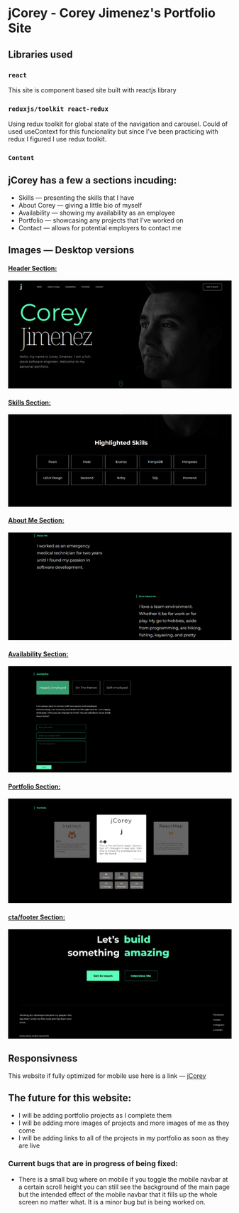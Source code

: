 # **jCorey** - Corey Jimenez's Portfolio Site

## Libraries used

### `react`

This site is component based site built with reactjs library

### `reduxjs/toolkit react-redux`

Using redux toolkit for global state of the navigation and carousel. Could of used useContext for this funcionality but since I've been practicing with redux I figured I use redux toolkit.

### `Content`

## **jCorey** has a few a sections incuding:

- Skills — presenting the skills that I have
- About Corey — giving a little bio of myself
- Availability — showing my availability as an employee
- Portfolio — showcasing any projects that I've worked on
- Contact — allows for potential employers to contact me

## Images — Desktop versions

#### [Header Section:](https://641022a85aa97b4d2659967c--jcorey.netlify.app/)

![header section of jcorey site](./screenshots/header.png)

#### [Skills Section:](https://641022a85aa97b4d2659967c--jcorey.netlify.app/#highlighted-skill)

![skills section of jcorey site](./screenshots/skillDesktop.png)

#### [About Me Section:](https://641022a85aa97b4d2659967c--jcorey.netlify.app/#about-me)

![about me section of jcorey site](./screenshots/about-me.png)

#### [Availability Section:](https://641022a85aa97b4d2659967c--jcorey.netlify.app/#availability)

![availability section of jcorey site](./screenshots/Availability-section.png)

#### [Portfolio Section:](https://641022a85aa97b4d2659967c--jcorey.netlify.app/#portfolio)

![portfolio section of jcorey site](./screenshots/portfolio-section.png)

#### [cta/footer Section:](https://641022a85aa97b4d2659967c--jcorey.netlify.app/#footer)

![skills section of jcorey site](./screenshots/footer-cta-section.png)

## Responsivness

This website if fully optimized for mobile use here is a link — [jCorey](https://641022a85aa97b4d2659967c--jcorey.netlify.app/)

## The future for this website:

- I will be adding portfolio projects as I complete them
- I will be adding more images of projects and more images of me as they come
- I will be adding links to all of the projects in my portfolio as soon as they are live

### Current bugs that are in progress of being fixed:

- There is a small bug where on mobile if you toggle the mobile navbar at a certain scroll height you can still see the background of the main page but the intended effect of the mobile navbar that it fills up the whole screen no matter what. It is a minor bug but is being worked on.
